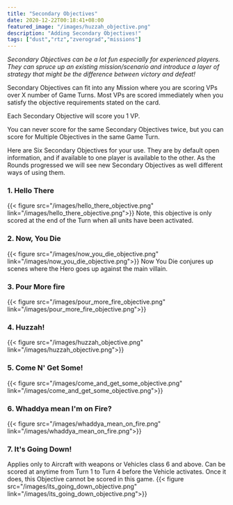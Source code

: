 ```yaml
---
title: "Secondary Objectives"
date: 2020-12-22T00:18:41+08:00
featured_image: "/images/huzzah_objective.png"
description: "Adding Secondary Objectives!"
tags: ["dust","rtz","zverograd","missions"]
---
```

*Secondary Objectives can be a lot fun especially for experienced players. They can spruce up an existing mission/scenario and introduce a layer of strategy that might be the difference between victory and defeat!*

Secondary Objectives can fit into any Mission where you are scoring VPs over X number of Game Turns. Most VPs are scored immediately when you satisfy the objective requirements stated on the card.

Each Secondary Objective will score you 1 VP.

You can never score for the same Secondary Objectives twice, but you can score for Multiple Objectives in the same Game Turn.

Here are Six Secondary Objectives for your use. They are by default open information, and if available to one player is available to the other. As the Rounds progressed we will see new Secondary Objectives as well different ways of using them.

### 1. Hello There
{{< figure src="/images/hello_there_objective.png" link="/images/hello_there_objective.png">}}
Note, this objective is only scored at the end of the Turn when all units have been activated.


### 2. Now, You Die
{{< figure src="/images/now_you_die_objective.png" link="/images/now_you_die_objective.png">}}
Now You Die conjures up scenes where the Hero goes up against the main villain.

### 3. Pour More fire
{{< figure src="/images/pour_more_fire_objective.png" link="/images/pour_more_fire_objective.png">}}

### 4. Huzzah!
{{< figure src="/images/huzzah_objective.png" link="/images/huzzah_objective.png">}}


### 5. Come N' Get Some!
{{< figure src="/images/come_and_get_some_objective.png" link="/images/come_and_get_some_objective.png">}}


### 6. Whaddya mean I'm on Fire?
{{< figure src="/images/whaddya_mean_on_fire.png" link="/images/whaddya_mean_on_fire.png">}}

### 7. It's Going Down!
Applies only to Aircraft with weapons or Vehicles class 6 and above. Can be scored at anytime from Turn 1 to Turn 4 before the Vehicle activates. Once it does, this Objective cannot be scored in this game.
{{< figure src="/images/its_going_down_objective.png" link="/images/its_going_down_objective.png">}}
